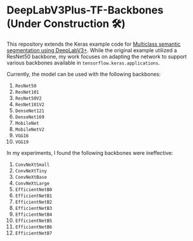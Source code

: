 # DeepLabV3Plus-TF-Backbones (Under Construction 🛠️)

This repository extends the Keras example code for [Multiclass semantic segmentation using DeepLabV3+](https://keras.io/examples/vision/deeplabv3_plus/). While the original example utilized a ResNet50 backbone, my work focuses on adapting the network to support various backbones available in `tensorflow.keras.applications`.


Currently, the model can be used with the following backbones:

1. `ResNet50`
2. `ResNet101`
3. `ResNet50V2`
4. `ResNet101V2`
5. `DenseNet121`
6. `DenseNet169`
7. `MobileNet`
8. `MobileNetV2`
9. `VGG16`
10. `VGG19`

In my experiments, I found the following backbones were ineffective:

1. `ConvNeXtSmall`
2. `ConvNeXtTiny`
3. `ConvNeXtBase`
4. `ConvNeXtLarge`
5. `EfficientNetB0`
6. `EfficientNetB1`
7. `EfficientNetB2`
8. `EfficientNetB3`
9. `EfficientNetB4`
10. `EfficientNetB5`
11. `EfficientNetB6`
12. `EfficientNetB7`

